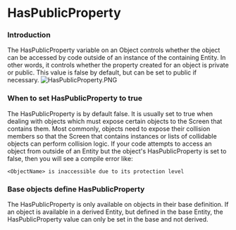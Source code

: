 # HasPublicProperty

### Introduction

The HasPublicProperty variable on an Object controls whether the object can be accessed by code outside of an instance of the containing Entity. In other words, it controls whether the property created for an object is private or public. This value is false by default, but can be set to public if necessary. ![HasPublicProperty.PNG](../../.gitbook/assets/migrated\_media-HasPublicProperty.PNG)

### When to set HasPublicProperty to true

The HasPublicProperty is by default false. It is usually set to true when dealing with objects which must expose certain objects to the Screen that contains them. Most commonly, objects need to expose their collision members so that the Screen that contains instances or lists of collidable objects can perform collision logic. If your code attempts to access an object from outside of an Entity but the object's HasPublicProperty is set to false, then you will see a compile error like:

```
<ObjectName> is inaccessible due to its protection level
```

### Base objects define HasPublicProperty

The HasPublicProperty is only available on objects in their base definition. If an object is available in a derived Entity, but defined in the base Entity, the HasPublicProperty value can only be set in the base and not derived.
